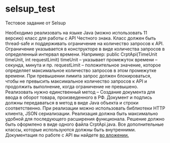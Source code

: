# selsup_test
Тестовое задание от Selsup

Необходимо реализовать на языке Java (можно использовать 11 версию) класс для
работы с API Честного знака. Класс должен быть thread-safe и поддерживать ограничение
на количество запросов к API. Ограничение указывается в конструкторе в виде количества
запросов в определенный интервал времени. Например:
public CrptApi(TimeUnit timeUnit, int requestLimit)
timeUnit – указывает промежуток времени – секунда, минута и пр.
requestLimit – положительное значение, которое определяет максимальное количество
запросов в этом промежутке времени.
При превышении лимита запрос должен блокироваться, чтобы не превысить
максимальное количество запросов к API и продолжить выполнение, когда ограничение
не превышено.
Реализовать нужно единственный метод – Создание документа для ввода в оборот
товара, произведенного в РФ. Документ и подпись должны передаваться в метод в виде
Java объекта и строки соответственно.
При реализации можно использовать библиотеки HTTP клиента, JSON сериализации.
Реализация должна быть максимально удобной для последующего расширения
функционала.
Решение должно быть оформлено в виде одного файла CrptApi.java. Все дополнительные
классы, которые используются должны быть внутренними.
Документация по работе с API вы найдете [во вложении.](https://docs.360.yandex.ru/docs/view?url=ya-disk-public%3A%2F%2F89ic3nUHmLzfDt7yqoUoyv9GwuvMV%2FS%2FbBRHXwASqHA925%2Fl6DeKmOyDopx6UICYEkI0e0it%2FP53JjBKdrjFug%3D%3D%3A%2FOpisanie-API-GIS-MP.pdf&name=Opisanie-API-GIS-MP.pdf)
